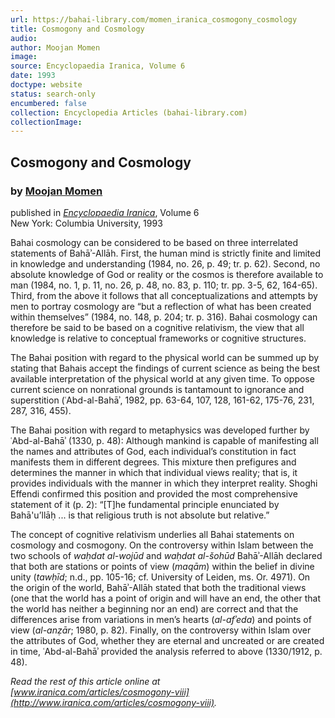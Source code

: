 ```yaml
---
url: https://bahai-library.com/momen_iranica_cosmogony_cosmology
title: Cosmogony and Cosmology
audio: 
author: Moojan Momen
image: 
source: Encyclopaedia Iranica, Volume 6
date: 1993
doctype: website
status: search-only
encumbered: false
collection: Encyclopedia Articles (bahai-library.com)
collectionImage: 
---
```



## Cosmogony and Cosmology

### by [Moojan Momen](https://bahai-library.com/author/Moojan+Momen)

published in [_Encyclopaedia Iranica_](https://bahai-library.com/series/Encyclopaedia%20Iranica), Volume 6  
New York: Columbia University, 1993


Bahai cosmology can be considered to be based on three interrelated statements of Bahāʾ-Allāh. First, the human mind is strictly finite and limited in knowledge and understanding (1984, no. 26, p. 49; tr. p. 62). Second, no absolute knowledge of God or reality or the cosmos is therefore available to man (1984, no. 1, p. 11, no. 26, p. 48, no. 83, p. 110; tr. pp. 3-5, 62, 164-65). Third, from the above it follows that all conceptualizations and attempts by men to portray cosmology are “but a reflection of what has been created within themselves” (1984, no. 148, p. 204; tr. p. 316). Bahai cosmology can therefore be said to be based on a cognitive relativism, the view that all knowledge is relative to conceptual frameworks or cognitive structures.

The Bahai position with regard to the physical world can be summed up by stating that Bahais accept the findings of current science as being the best available interpretation of the physical world at any given time. To oppose current science on nonrational grounds is tantamount to ignorance and superstition (ʿAbd-al-Bahāʾ, 1982, pp. 63-64, 107, 128, 161-62, 175-76, 231, 287, 316, 455).

The Bahai position with regard to metaphysics was developed further by ʿAbd-al-Bahāʾ (1330, p. 48): Although mankind is capable of manifesting all the names and attributes of God, each individual’s consti­tution in fact manifests them in different degrees. This mixture then prefigures and determines the manner in which that individual views reality; that is, it provides individuals with the manner in which they interpret reality. Shoghi Effendi confirmed this position and provided the most comprehensive statement of it (p. 2): “\[T\]he fundamental principle enunciated by Bahā'u’llāḥ ... is that religious truth is not absolute but relative.”

The concept of cognitive relativism underlies all Bahai statements on cosmology and cosmogony. On the controversy within Islam between the two schools of _waḥdat al-wojūd_ and _waḥdat al-šohūd_ Bahāʾ-Allāh declared that both are stations or points of view (_maqām_) within the belief in divine unity (_tawḥīd_; n.d., pp. 105-16; cf. University of Leiden, ms. Or. 4971). On the origin of the world, Bahāʾ-Allāh stated that both the traditional views (one that the world has a point of origin and will have an end, the other that the world has neither a beginning nor an end) are correct and that the differences arise from variations in men’s hearts (_al-afʾeda_) and points of view (_al-anẓār_; 1980, p. 82). Finally, on the controversy within Islam over the attributes of God, whether they are eternal and un­created or are created in time, ʿAbd-al-Bahāʾ provided the analysis referred to above (1330/1912, p. 48).

  
_Read the rest of this article online at [www.iranica.com/articles/cosmogony-viii](http://www.iranica.com/articles/cosmogony-viii)._
